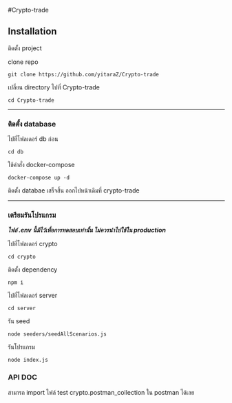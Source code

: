 #Crypto-trade

## Installation

 ติดตั้ง project

clone repo
```
git clone https://github.com/yitaraZ/Crypto-trade
```
เปลี่ยน directory ไปที่ Crypto-trade 
```
cd Crypto-trade 
```

-----------------------------------------------------

### ติดตั้ง database 

ไปที่โฟลเดอร์ db ก่อน
```
cd db
```

ใช้คำสั่ง docker-compose
```
docker-compose up -d
```
ติดตั้ง databae เสร็จสิ้น ออกไปหน้าเดิมที่ crypto-trade

-----------------------------------------------------

### เตรียมรันโปรแกรม

***ไฟล์ .env นี้มีไว้เพื่อการทดสอบเท่านั้น ไม่ควรนำไปใช้ใน production***

ไปที่โฟลเดอร์ crypto
```
cd crypto
```

ติดตั้ง dependency 
```
npm i
```

ไปที่โฟลเดอร์ server
```
cd server
```

รัน seed 
```
node seeders/seedAllScenarios.js
```

รันโปรแกรม
```
node index.js
```

### API DOC

สามารถ import ไฟล์ test crypto.postman_collection ใน postman ได้เลย

